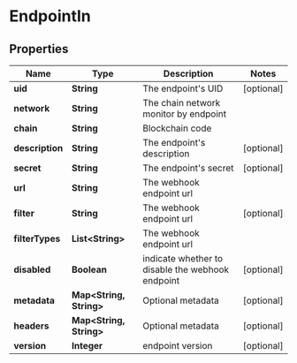 

# EndpointIn


## Properties

Name | Type | Description | Notes
------------ | ------------- | ------------- | -------------
**uid** | **String** | The endpoint&#39;s UID |  [optional]
**network** | **String** | The chain network monitor by endpoint | 
**chain** | **String** | Blockchain code | 
**description** | **String** | The endpoint&#39;s description |  [optional]
**secret** | **String** | The endpoint&#39;s secret |  [optional]
**url** | **String** | The webhook endpoint url | 
**filter** | **String** | The webhook endpoint url |  [optional]
**filterTypes** | **List&lt;String&gt;** | The webhook endpoint url | 
**disabled** | **Boolean** | indicate whether to disable the webhook endpoint |  [optional]
**metadata** | **Map&lt;String, String&gt;** | Optional metadata |  [optional]
**headers** | **Map&lt;String, String&gt;** | Optional metadata |  [optional]
**version** | **Integer** | endpoint version |  [optional]



